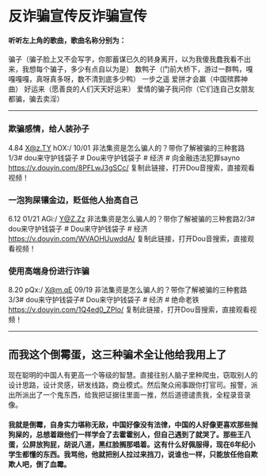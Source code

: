 # 反诈骗宣传反诈骗宣传
#### 听听左上角的歌曲，歌曲名称分别为：

骗子（骗子脸上又不会写字，你那蓄谋已久的转身离开，以为我傻我蠢我看不出来，我想每个骗子，多少有点自以为是）
数鸭子（门前大桥下，游过一群鸭，嘎嘎嘎嘎，真呀真多呀，数不清到底多少鸭）
一步之遥
爱拼才会赢（中国殡葬神曲）
好运来（愿善良的人们天天好运来）
爱情的骗子我问你（它们连自己女朋友都骗，骗去卖淫）

------------

### 欺骗感情，给人装孙子
4.84 X@z.TY hOX:/ 10/01 非法集资是怎么骗人的？带你了解被骗的三种套路1/3# dou来守护钱袋子 # Dou来守护钱袋子 # 经济 # 向金融违法犯罪sayno  https://v.douyin.com/8PFLwJ3gSCc/ 复制此链接，打开Dou音搜索，直接观看视频！

### 一泡狗屎镶金边，贬低他人抬高自己
6.12 01/21 AGi:/ Y@Z.Zz 非法集资是怎么骗人的？带你了解被骗的三种套路2/3# dou来守护钱袋子 # Dou来守护钱袋子 # 经济  https://v.douyin.com/WVAOHUuwddA/ 复制此链接，打开Dou音搜索，直接观看视频！

### 使用高端身份进行诈骗
8.20 pQx:/ X@m.qE 09/19 非法集资是怎么骗人的？带你了解被骗的三种套路3/3# dou来守护钱袋子# Dou来守护钱袋子 # 经济 # 绝命老铁  https://v.douyin.com/1Q4ed0_ZPIo/ 复制此链接，打开Dou音搜索，直接观看视频！


------------

## 而我这个倒霉蛋，这三种骗术全让他给我用上了
现在聪明的中国人有更高一个等级的智慧。直接往别人脑子里种爬虫，窃取别人的设计思路，设计灵感，研发线路，商业模式。然后聚众闹事跟你打官司。报警，派出所派出了一个鬼东西，给我把证据往里面一推，然后道德谴责我，全程录音录像。

#### 我就是倒霉，自身实力堪称无敌，中国好像没有法律，中国的人好像更喜欢那些抛狗屎的，总想着跟他们一样学会了去霍霍别人，但自己遇到了就哭了。那些王八蛋，公屏放狗屁，胡说八道，黑红脸搁那唱着。这有什么好佩服得，现在6年纪小学生都懂的东西。我骂他，他就把别人拉过来挡刀，说谁也一样，只能放任他自欺欺人吧，倒了血霉。